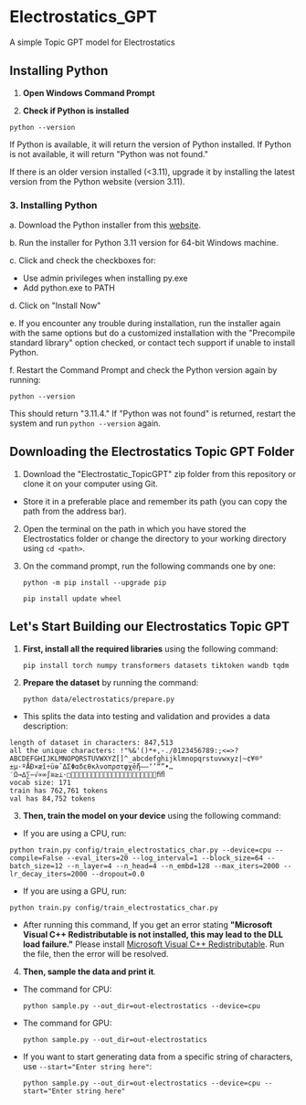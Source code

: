 # Electrostatics_GPT
A simple Topic GPT model for Electrostatics

## Installing Python

1. **Open Windows Command Prompt**

2. **Check if Python is installed**
   
```
python --version
```

If Python is available, it will return the version of Python installed. If Python is not available, it will return "Python was not found."

If there is an older version installed (<3.11), upgrade it by installing the latest version from the Python website (version 3.11).

### 3. **Installing Python**

a. Download the Python installer from this [website](https://www.python.org/downloads/release/python-3114/).

b. Run the installer for Python 3.11 version for 64-bit Windows machine.

c. Click and check the checkboxes for:
   - Use admin privileges when installing py.exe
   - Add python.exe to PATH

d. Click on "Install Now"

e. If you encounter any trouble during installation, run the installer again with the same options but do a customized installation with the "Precompile standard library" option checked, or contact tech support if unable to install Python.

f. Restart the Command Prompt and check the Python version again by running:
   ```
   python --version
   ```
   This should return "3.11.4." If "Python was not found" is returned, restart the system and run `python --version` again.

## Downloading the Electrostatics Topic GPT Folder

1. Download the "Electrostatic_TopicGPT" zip folder from this repository or clone it on your computer using Git.
- Store it in a preferable place and remember its path (you can copy the path from the address bar).

2. Open the terminal on the path in which you have stored the Electrostatics folder or change the directory to your working directory using `cd <path>`.

3. On the command prompt, run the following commands one by one:

   ```
   python -m pip install --upgrade pip
   ```
   
   ```
   pip install update wheel
   ```


## Let's Start Building our Electrostatics Topic GPT

1. **First, install all the required libraries** using the following command:


   ```
   pip install torch numpy transformers datasets tiktoken wandb tqdm
   ```
   
   

2. **Prepare the dataset** by running the command:


   ```
   python data/electrostatics/prepare.py
   ```
- This splits the data into testing and validation and provides a data description:


```
length of dataset in characters: 847,513
all the unique characters: !"%&'()*+,-./0123456789:;<=>?ABCDEFGHIJKLMNOPQRSTUVWXYZ[]^_abcdefghijklmnopqrstuvwxyz|~¢¥®°±µ·ºÅÐ×æî÷üɵˆΔΣΦαδεθκλνοπρστφχḗἤ–—‘’“”•…′Ω→∆∑−√∝∞∫≅≥⊥⋅□ﬁﬂ
vocab size: 171
train has 762,761 tokens
val has 84,752 tokens
```


3. **Then, train the model on your device** using the following command:

- If you are using a CPU, run:

```
python train.py config/train_electrostatics_char.py --device=cpu --compile=False --eval_iters=20 --log_interval=1 --block_size=64 --batch_size=12 --n_layer=4 --n_head=4 --n_embd=128 --max_iters=2000 --lr_decay_iters=2000 --dropout=0.0
```

- If you are using a GPU, run:

```
python train.py config/train_electrostatics_char.py 
```

- After running this command, If you get an error stating **"Microsoft Visual C++ Redistributable is not installed, this may lead to the DLL load failure."** Please install [Microsoft Visual C++ Redistributable](https://aka.ms/vs/16/release/vc_redist.x64.exe). Run the file, then the error will be resolved. 

4. **Then, sample the data and print it**.

- The command for CPU:
   ```
   python sample.py --out_dir=out-electrostatics --device=cpu
   ```

- The command for GPU:
  
   ```
   python sample.py --out_dir=out-electrostatics 
   ```
   
- If you want to start generating data from a specific string of characters, use `--start="Enter string here"`:


    ```
    python sample.py --out_dir=out-electrostatics --device=cpu --start="Enter string here"
    ```

  




